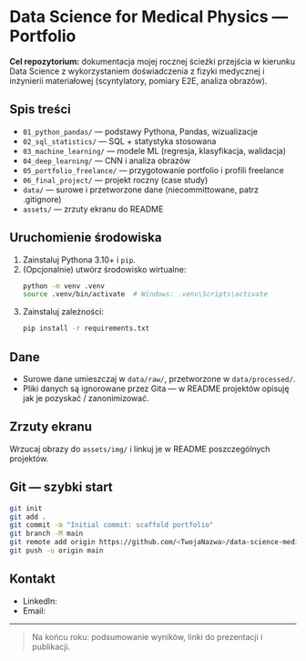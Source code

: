 
# Data Science for Medical Physics — Portfolio

**Cel repozytorium:** dokumentacja mojej rocznej ścieżki przejścia w kierunku Data Science z wykorzystaniem doświadczenia z fizyki medycznej i inżynierii materiałowej (scyntylatory, pomiary E2E, analiza obrazów).

## Spis treści
- `01_python_pandas/` — podstawy Pythona, Pandas, wizualizacje
- `02_sql_statistics/` — SQL + statystyka stosowana
- `03_machine_learning/` — modele ML (regresja, klasyfikacja, walidacja)
- `04_deep_learning/` — CNN i analiza obrazów
- `05_portfolio_freelance/` — przygotowanie portfolio i profili freelance
- `06_final_project/` — projekt roczny (case study)
- `data/` — surowe i przetworzone dane (niecommittowane, patrz .gitignore)
- `assets/` — zrzuty ekranu do README

## Uruchomienie środowiska
1. Zainstaluj Pythona 3.10+ i `pip`.
2. (Opcjonalnie) utwórz środowisko wirtualne:
   ```bash
   python -m venv .venv
   source .venv/bin/activate  # Windows: .venv\Scripts\activate
   ```
3. Zainstaluj zależności:
   ```bash
   pip install -r requirements.txt
   ```

## Dane
- Surowe dane umieszczaj w `data/raw/`, przetworzone w `data/processed/`.
- Pliki danych są ignorowane przez Gita — w README projektów opisuję jak je pozyskać / zanonimizować.

## Zrzuty ekranu
Wrzucaj obrazy do `assets/img/` i linkuj je w README poszczególnych projektów.

## Git — szybki start
```bash
git init
git add .
git commit -m "Initial commit: scaffold portfolio"
git branch -M main
git remote add origin https://github.com/<TwojaNazwa>/data-science-medical-physics.git
git push -u origin main
```

## Kontakt
- LinkedIn: <tu wstaw link>
- Email: <tu wstaw email>

---
> Na końcu roku: podsumowanie wyników, linki do prezentacji i publikacji.
